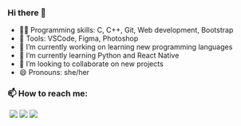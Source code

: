 ### Hi there 👋

- 👩‍💻 Programming skills: C, C++, Git, Web development, Bootstrap
- 💼 Tools: VSCode, Figma, Photoshop
- 🔭 I’m currently working on learning new programming languages
- 🌱 I’m currently learning Python and React Native
- 👯 I’m looking to collaborate on new projects
- 😄 Pronouns: she/her

### 📫 How to reach me: 
&nbsp;<a href = "mailto: fernandasenedev@gmail.com"><img src="https://img.shields.io/badge/-Gmail-%23EA4335?style=for-the-badge&logo=gmail&logoColor=white"></a>
<a href="https://www.linkedin.com/in/fernanda-sene-62a361202/" target="_blank"><img src="https://img.shields.io/badge/-LinkedIn-%230077B5?style=for-the-badge&logo=linkedin&logoColor=white"></a>
<a href="https://www.instagram.com/_fernandasene/" target="_blank"><img src="https://img.shields.io/badge/-Instagram-%23E4405F?style=for-the-badge&logo=instagram&logoColor=white"></a>
